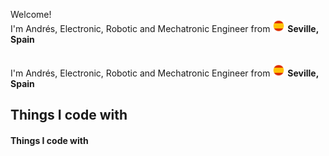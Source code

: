 
<p>Welcome! </br> I'm Andrés, Electronic, Robotic and Mechatronic Engineer from <img src="resources/Spainflag.png" alt="Bandera de Españar" width="20"> <b>Seville, Spain</b>

</br> I'm Andrés, Electronic, Robotic and Mechatronic Engineer from <img src="resources/Spainflag.png" alt="Bandera de Españar" width="20"> <b>Seville, Spain</b>

<h2>Things I code with</h2>

<h4>Things I code with</h4>
